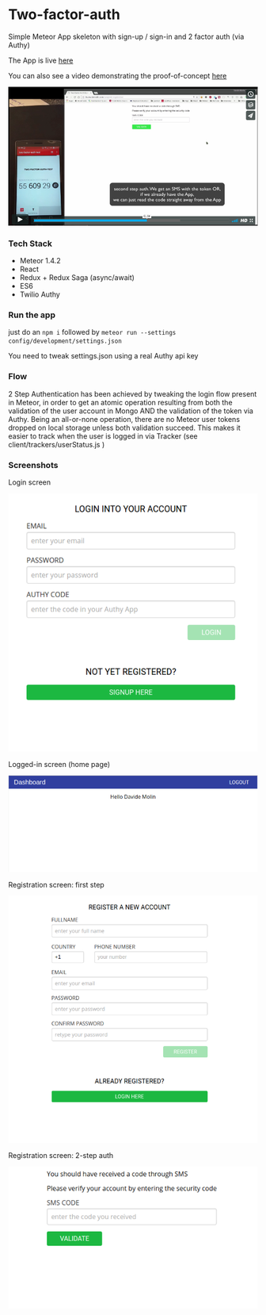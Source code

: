 Two-factor-auth
================================================================================

Simple Meteor App skeleton with sign-up / sign-in and 2 factor auth (via Authy)

The App is live [here](http://tfa.davidemolin.com)

You can also see a video demonstrating the proof-of-concept [here](https://vimeo.com/189141783)

[![Video Screenshot](/README/authy.png?raw=true)](https://vimeo.com/189141783)


### Tech Stack ###

- Meteor 1.4.2
- React
- Redux + Redux Saga (async/await)
- ES6
- Twilio Authy

### Run the app

just do an `npm i`
followed by `meteor run --settings config/development/settings.json`

You need to tweak settings.json using a real Authy api key

### Flow ###

2 Step Authentication has been achieved by tweaking the login flow present in Meteor, in order to get an atomic operation resulting from both the validation of the user account in Mongo AND the validation of the token via Authy.
Being an all-or-none operation, there are no Meteor user tokens dropped on local storage unless both validation succeed. This makes it easier to track when the user is logged in via Tracker (see client/trackers/userStatus.js )


### Screenshots ###

Login screen

![Login](/README/login.png?raw=true)

Logged-in screen (home page)

![LoggedIn](/README/logged-in.png?raw=true)

Registration screen: first step

![Reg1](/README/register-1.png?raw=true)

Registration screen: 2-step auth

![Reg2](/README/register-2.png?raw=true)

